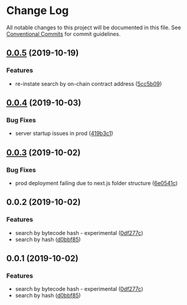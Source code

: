 # Change Log

All notable changes to this project will be documented in this file.
See [Conventional Commits](https://conventionalcommits.org) for commit guidelines.

## [0.0.5](https://github.com/solui/monorepo/compare/v0.0.4...v0.0.5) (2019-10-19)


### Features

* re-instate search by on-chain contract address ([5cc5b09](https://github.com/solui/monorepo/commit/5cc5b09))





## [0.0.4](https://github.com/solui/monorepo/compare/v0.0.3...v0.0.4) (2019-10-03)


### Bug Fixes

* server startup issues in prod ([419b3c1](https://github.com/solui/monorepo/commit/419b3c1))





## [0.0.3](https://github.com/solui/monorepo/compare/v0.0.2...v0.0.3) (2019-10-02)


### Bug Fixes

* prod deployment failing due to next.js folder structure ([6e0541c](https://github.com/solui/monorepo/commit/6e0541c))





## 0.0.2 (2019-10-02)


### Features

* search by bytecode hash - experimental ([0df277c](https://github.com/solui/monorepo/commit/0df277c))
* search by hash ([d0bbf85](https://github.com/solui/monorepo/commit/d0bbf85))





## 0.0.1 (2019-10-02)


### Features

* search by bytecode hash - experimental ([0df277c](https://github.com/solui/monorepo/commit/0df277c))
* search by hash ([d0bbf85](https://github.com/solui/monorepo/commit/d0bbf85))
